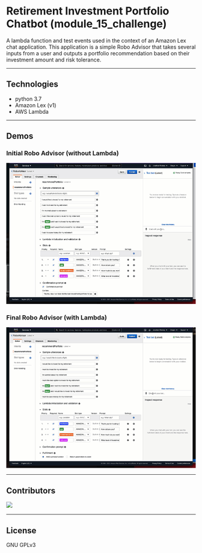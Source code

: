 # Retirement Investment Portfolio Chatbot (module_15_challenge)

A lambda function and test events used in the context of an Amazon Lex chat application. This application is a simple Robo Advisor that takes several inputs from a user and outputs a portfolio recommendation based on their investment amount and risk tolerance.

---

## Technologies

- python 3.7
- Amazon Lex (v1)
- AWS Lambda

---

## Demos

### Initial Robo Advisor (without Lambda)

![module_15_part_1.gif](module_15_part_1.gif)

### Final Robo Advisor (with Lambda)

![module_15_part_2.gif](module_15_part_2.gif)

---

## Contributors

[![](https://github.com/woodedlawn.png?size=50)](https://github.com/woodedlawn)

---

## License

GNU GPLv3
